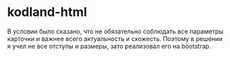# kodland-html

В условии было сказано, что не обязательно соблюдать все параметры карточки и важнее всего актуальность и схожесть. Поэтому в решении я учел не все отступы и размеры, зато реализовал его на bootstrap.
